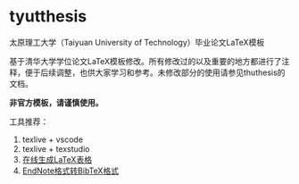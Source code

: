 # tyutthesis
太原理工大学（Taiyuan University of Technology）毕业论文LaTeX模板

基于清华大学学位论文LaTeX模板修改。所有修改过的以及重要的地方都进行了注释，便于后续调整，也供大家学习和参考。未修改部分的使用请参见thuthesis的文档。

**非官方模板，请谨慎使用。**

工具推荐：
1. texlive + vscode
2. texlive + texstudio
3. [在线生成LaTeX表格](https://www.tablesgenerator.com/latex_tables)
4. [EndNote格式转BibTeX格式](https://www.bruot.org/ris2bib/)